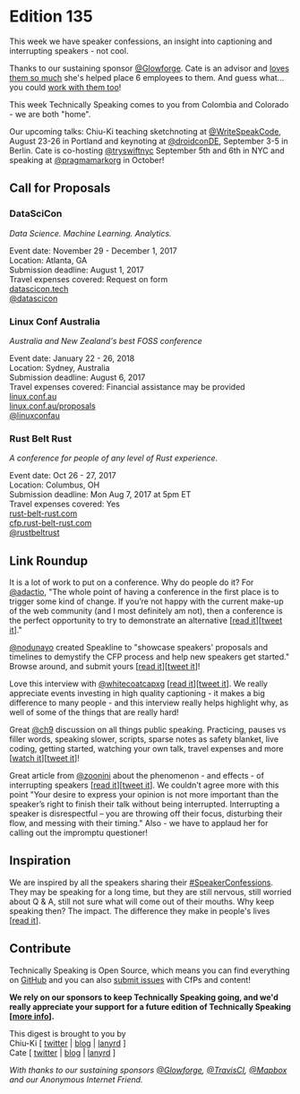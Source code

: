 # Edition 135

This week we have speaker confessions, an insight into captioning and interrupting speakers - not cool.

Thanks to our sustaining sponsor [@Glowforge](http://twitter.com/glowforge). Cate is an advisor and [loves them so much](https://cate.blog/2015/10/21/lasers-and-practical-skills/) she's helped place 6 employees to them. And guess what... you could [work with them too](https://glowforge.com/jobs/)!  

This week Technically Speaking comes to you from Colombia and Colorado - we are both "home".

Our upcoming talks: Chiu-Ki teaching sketchnoting at [@WriteSpeakCode](https://twitter.com/WriteSpeakCode/status/882998404326072320), August 23-26 in Portland and keynoting at [@droidconDE](https://twitter.com/droidconDE/status/886944841036423169), September 3-5 in Berlin. Cate is co-hosting [@tryswiftnyc](http://twitter.com/tryswiftnyc) September 5th and 6th in NYC and speaking at [@pragmamarkorg](http://twitter.com/pragmamarkorg) in October!


## Call for Proposals

### DataSciCon
*Data Science. Machine Learning. Analytics.*

Event date: November 29 - December 1, 2017  
Location: Atlanta, GA  
Submission deadline: August 1, 2017  
Travel expenses covered: Request on form  
[datascicon.tech](http://datascicon.tech/)  
[@datascicon](https://twitter.com/datascicon)


### Linux Conf Australia
*Australia and New Zealand's best FOSS conference*

Event date: January 22 - 26, 2018  
Location: Sydney, Australia  
Submission deadline: August 6, 2017  
Travel expenses covered: Financial assistance may be provided  
[linux.conf.au](https://linux.conf.au/)  
[linux.conf.au/proposals](https://linux.conf.au/proposals/)  
[@linuxconfau](https://twitter.com/linuxconfau)


### Rust Belt Rust
*A conference for people of any level of Rust experience.*

Event date: Oct 26 - 27, 2017  
Location: Columbus, OH  
Submission deadline: Mon Aug 7, 2017 at 5pm ET  
Travel expenses covered: Yes  
[rust-belt-rust.com](https://www.rust-belt-rust.com/)  
[cfp.rust-belt-rust.com](http://cfp.rust-belt-rust.com/)  
[@rustbeltrust](https://twitter.com/rustbeltrust)


## Link Roundup

It is a lot of work to put on a conference. Why do people do it? For
[@adactio](https://twitter.com/adactio), "The whole point of having a conference in the first place is to trigger some kind of change. If you’re not happy with the current make-up of the web community (and I most definitely am not), then a conference is the perfect opportunity to try to demonstrate an alternative [[read it](https://adactio.com/journal/12595)][[tweet it](https://twitter.com/home?status=Putting%20on%20a%20conference,%20triggering%20change%20by%20%40adactio%0Ahttps%3A//adactio.com/journal/12595%20via%20%40techspeakdigest)]."

[@nodunayo](https://twitter.com/nodunayo) created Speakline to "showcase speakers' proposals and timelines to demystify the CFP process and help new speakers get started." Browse around, and submit yours [[read it](http://speakerline.io)][[tweet it](https://twitter.com/home?status=Speakerline%3A%20Repository%20of%20proposals%20%26%20timelines%20to%20demystify%20the%20CFP%20process%20by%20%40nodunayo%20http%3A//speakerline.io%20via%20%40techspeakdigest)]!

Love this interview with [@whitecoatcapxg](http://twitter.com/whitecoatcapxg) [[read it](https://louderthanten.com/coax/an-interview-with-norma-miller)][[tweet it](https://twitter.com/home?status=Interview%20with%20%40whitecoatcapxg%20https%3A//louderthanten.com/coax/an-interview-with-norma-miller%20via%20%40techspeakdigest)]. We really appreciate events investing in high quality captioning - it makes a big difference to many people - and this interview really helps highlight why, as well of some of the things that are really hard!

Great [@ch9](https://twitter.com/ch9) discussion on all things public speaking. Practicing, pauses vs filler words, speaking slower, scripts, sparse notes as safety blanket, live coding, getting started, watching your own talk, travel expenses and more [[watch it](https://www.youtube.com/watch?v=AY5Q9jw0n4g)][[tweet it](https://twitter.com/home?status=Public%20speaking%20by%20%40shanselman%20%40gotheap%20%40LadyNaggaga%20%40kuhlenhuth%20%40DonovanBrown%20on%20%40ch9%20https%3A//www.youtube.com/watch?v=AY5Q9jw0n4g%20via%20%40techspeakdigest)]!

Great article from [@zoonini](http://twitter.com/zoonini) about the phenomenon - and effects - of interrupting speakers [[read it](https://getspeak.in/2017/07/24/stop-interrupting/)][[tweet it](https://twitter.com/home?status=Stop%20Interrupting%20Speakers%20by%20%40zoonini%20https%3A//getspeak.in/2017/07/24/stop-interrupting/%20via%20%40techspeakdigest)]. We couldn't agree more with this point "Your desire to express your opinion is not more important than the speaker’s right to finish their talk without being interrupted. Interrupting a speaker is disrespectful – you are throwing off their focus, disturbing their flow, and messing with their timing." Also - we have to applaud her for calling out the impromptu questioner!


## Inspiration

We are inspired by all the speakers sharing their
[#SpeakerConfessions](https://twitter.com/hashtag/SpeakerConfessions). They may
be speaking for a long time, but they are still nervous, still worried about
Q & A, still not sure what will come out of their mouths. Why keep speaking then?
The impact. The difference they make in people's lives [[read it](https://twitter.com/hashtag/SpeakerConfessions)].

## Contribute

Technically Speaking is Open Source, which means you can find everything on [GitHub](https://github.com/catehstn/technically-speaking/) and you can also [submit issues](https://github.com/catehstn/technically-speaking/issues/new) with CfPs and content!

**We rely on our sponsors to keep Technically Speaking going, and we'd really appreciate your support for a future edition of Technically Speaking [[more info](http://www.techspeak.email/sponsorship/)].**  


This digest is brought to you by  
Chiu-Ki [ [twitter](https://twitter.com/chiuki) | [blog](http://blog.sqisland.com/) | [lanyrd](http://lanyrd.com/profile/chiuki/) ]  
Cate [ [twitter](https://twitter.com/catehstn) | [blog](http://www.cate.blog/) | [lanyrd](http://lanyrd.com/profile/catehstn/) ]

*With thanks to our sustaining sponsors [@Glowforge](http://twitter.com/glowforge), [@TravisCI](http://twitter.com/travisci), [@Mapbox](http://twitter.com/mapbox) and our Anonymous Internet Friend.*
